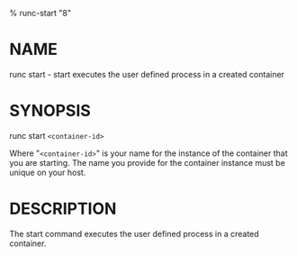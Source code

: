 % runc-start "8"

# NAME
   runc start - start executes the user defined process in a created container

# SYNOPSIS
   runc start `<container-id>`

Where "`<container-id>`" is your name for the instance of the container that you
are starting. The name you provide for the container instance must be unique on
your host.

# DESCRIPTION
   The start command executes the user defined process in a created container.
